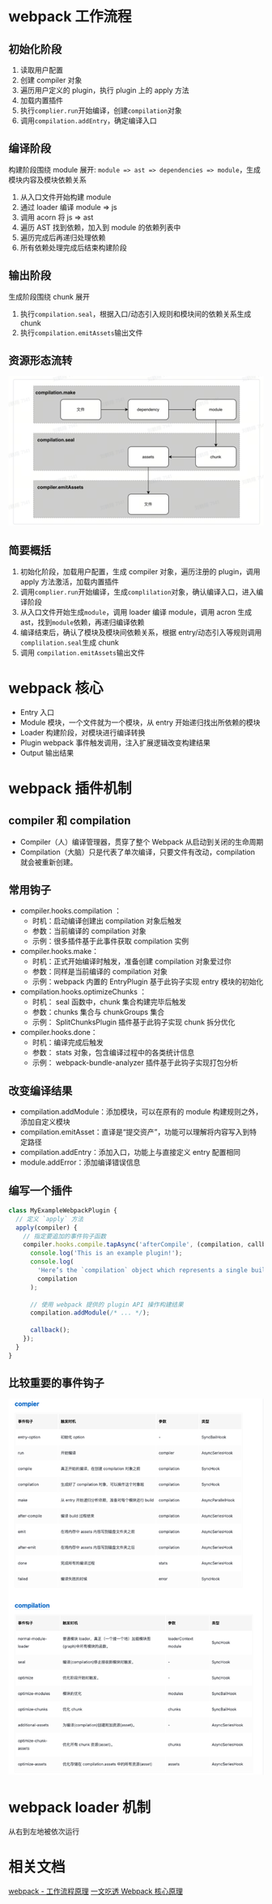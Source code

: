 # webpack 工作流程

## 初始化阶段

1. 读取用户配置
2. 创建 compiler 对象
3. 遍历用户定义的 plugin，执行 plugin 上的 apply 方法
4. 加载内置插件
5. 执行`complier.run`开始编译，创建`compilation`对象
6. 调用`compilation.addEntry`，确定编译入口

## 编译阶段

构建阶段围绕 module 展开: `module => ast => dependencies => module`，生成模块内容及模块依赖关系

1. 从入口文件开始构建 module
2. 通过 loader 编译 module => js
3. 调用 acorn 将 js => ast
4. 遍历 AST 找到依赖，加入到 module 的依赖列表中
5. 遍历完成后再递归处理依赖
6. 所有依赖处理完成后结束构建阶段

## 输出阶段

生成阶段围绕 chunk 展开

1. 执行`compilation.seal`，根据入口/动态引入规则和模块间的依赖关系生成 chunk
2. 执行`compilation.emitAssets`输出文件

## 资源形态流转

![webpack资源形态流转](webpack资源形态流转.png)

## 简要概括

1. 初始化阶段，加载用户配置，生成 compiler 对象，遍历注册的 plugin，调用 apply 方法激活，加载内置插件
2. 调用`complier.run`开始编译，生成`complilation`对象，确认编译入口，进入编译阶段
3. 从入口文件开始生成`module`，调用 loader 编译 module，调用 acron 生成 ast，找到`module`依赖，再递归编译依赖
4. 编译结束后，确认了模块及模块间依赖关系，根据 entry/动态引入等规则调用`complilation.seal`生成 chunk
5. 调用 `compilation.emitAssets`输出文件

# webpack 核心

- Entry
  入口
- Module
  模块，一个文件就为一个模块，从 entry 开始递归找出所依赖的模块
- Loader
  构建阶段，对模块进行编译转换
- Plugin
  webpack 事件触发调用，注入扩展逻辑改变构建结果
- Output
  输出结果

# webpack 插件机制

## compiler 和 compilation

- Compiler（人）编译管理器，贯穿了整个 Webpack 从启动到关闭的生命周期
- Compilation（大脑）只是代表了单次编译，只要文件有改动，compilation 就会被重新创建。

## 常用钩子

- compiler.hooks.compilation ：
  - 时机：启动编译创建出 compilation 对象后触发
  - 参数：当前编译的 compilation 对象
  - 示例：很多插件基于此事件获取 compilation 实例
- compiler.hooks.make：
  - 时机：正式开始编译时触发，准备创建 compilation 对象爱过你
  - 参数：同样是当前编译的 compilation 对象
  - 示例：webpack 内置的 EntryPlugin 基于此钩子实现 entry 模块的初始化
- compilation.hooks.optimizeChunks ：
  - 时机： seal 函数中，chunk 集合构建完毕后触发
  - 参数：chunks 集合与 chunkGroups 集合
  - 示例： SplitChunksPlugin 插件基于此钩子实现 chunk 拆分优化
- compiler.hooks.done：
  - 时机：编译完成后触发
  - 参数： stats 对象，包含编译过程中的各类统计信息
  - 示例： webpack-bundle-analyzer 插件基于此钩子实现打包分析

## 改变编译结果

- compilation.addModule：添加模块，可以在原有的 module 构建规则之外，添加自定义模块
- compilation.emitAsset：直译是“提交资产”，功能可以理解将内容写入到特定路径
- compilation.addEntry：添加入口，功能上与直接定义 entry 配置相同
- module.addError：添加编译错误信息

## 编写一个插件

```js
class MyExampleWebpackPlugin {
  // 定义 `apply` 方法
  apply(compiler) {
    // 指定要追加的事件钩子函数
    compiler.hooks.compile.tapAsync('afterCompile', (compilation, callback) => {
      console.log('This is an example plugin!');
      console.log(
        'Here’s the `compilation` object which represents a single build of assets:',
        compilation
      );

      // 使用 webpack 提供的 plugin API 操作构建结果
      compilation.addModule(/* ... */);

      callback();
    });
  }
}
```

## 比较重要的事件钩子

![事件钩子](image-3.png)

# webpack loader 机制

从右到左地被依次运行

# 相关文档

[webpack - 工作流程原理](https://juejin.cn/post/7104936845682671630)
[一文吃透 Webpack 核心原理](https://bytedance.larkoffice.com/wiki/wikcnk44WKREtZcc4xkAtUve8Eb)
